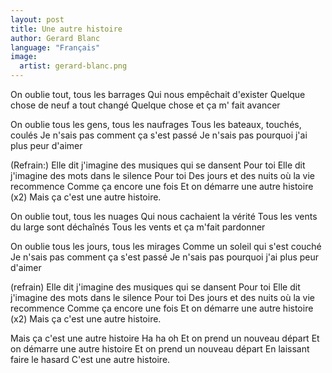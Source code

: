 ```yaml
---
layout: post
title: Une autre histoire
author: Gerard Blanc
language: "Français"
image:
  artist: gerard-blanc.png
---
```

On oublie tout, tous les barrages
Qui nous empêchait d'exister
Quelque chose de neuf a tout changé
Quelque chose et ça m' fait avancer

On oublie tous les gens, tous les naufrages
Tous les bateaux, touchés, coulés
Je n'sais pas comment ça s'est passé
Je n'sais pas pourquoi j'ai plus peur d'aimer

(Refrain:)
Elle dit j'imagine des musiques qui se dansent
Pour toi
Elle dit j'imagine des mots dans le silence
Pour toi
Des jours et des nuits où la vie recommence
Comme ça encore une fois
Et on démarre une autre histoire (x2)
Mais ça c'est une autre histoire.



On oublie tout, tous les nuages
Qui nous cachaient la vérité
Tous les vents du large sont déchaînés
Tous les vents et ça m'fait pardonner

On oublie tous les jours, tous les mirages
Comme un soleil qui s'est couché
Je n'sais pas comment ça s'est passé
Je n'sais pas pourquoi j'ai plus peur d'aimer

(refrain)
Elle dit j'imagine des musiques qui se dansent
Pour toi
Elle dit j'imagine des mots dans le silence
Pour toi
Des jours et des nuits où la vie recommence
Comme ça encore une fois
Et on démarre une autre histoire (x2)
Mais ça c'est une autre histoire.

Mais ça c'est une autre histoire
Ha ha oh
Et on prend un nouveau départ
Et on démarre une autre histoire
Et on prend un nouveau départ
En laissant faire le hasard
C'est une autre histoire.
